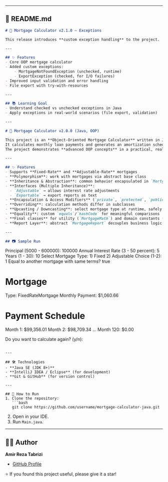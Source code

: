 
---

## 📘 README.md 

```markdown
# 🏦 Mortgage Calculator v2.1.0 – Exceptions

This release introduces **custom exception handling** to the project.

---

## ✨ Features
- Core OOP mortgage calculator
- Added custom exceptions:
    - MortgageNotFoundException (unchecked, runtime)
    - ExportException (checked, for I/O failures)
- Improved input validation and error handling
- File export with try-with-resources

---

## 📚 Learning Goal
- Understand checked vs unchecked exceptions in Java
- Apply exceptions in real-world scenarios (file export, validation)

---

# 🏦 Mortgage Calculator v2.0.0 (Java, OOP)

This project is an **Object-Oriented Mortgage Calculator** written in Java.  
It calculates monthly loan payments and generates an amortization schedule.  
The project demonstrates **advanced OOP concepts** in a practical, real-world domain.

---

## ✨ Features
- Supports **Fixed-Rate** and **Adjustable-Rate** mortgages  
- **Polymorphism**: work with mortgages via abstract base class  
- **Inheritance & Abstraction**: common behavior encapsulated in `Mortgage` base class  
- **Interfaces (Multiple Inheritance)**: 
  - `Adjustable` → allows interest rate adjustments  
  - `Exportable` → export reports as text  
- **Encapsulation & Access Modifiers** (`private`, `protected`, `public`)  
- **Overriding**: calculation methods differ in subclasses  
- **Upcasting / Downcasting**: select mortgage type at runtime, safely cast when needed  
- **Equality**: custom `equals`/`hashCode` for meaningful comparisons  
- **Final classes** for utility (`MortgageMath`) and domain constants (`MortgagePolicy`)  
- **Report Layer**: abstract `MortgageReport` decouples business logic from presentation (`ConsoleReport`)  

---

## 📷 Sample Run

```

Principal (5000 - 600000): 100000
Annual Interest Rate (3 - 50 percent): 5
Years (1 - 30): 10
Select Mortgage Type: 1) Fixed  2) Adjustable
Choice (1-2): 1
Equal to another mortgage with same terms? true

# Mortgage

Type: FixedRateMortgage
Monthly Payment: \$1,060.66

# Payment Schedule

Month   1:     \$99,356.01
Month   2:     \$98,709.34
...
Month 120:     \$0.00

Do you want to calculate again? (y/n):

````

---

## 🛠️ Technologies
- **Java SE (JDK 8+)**  
- **IntelliJ IDEA / Eclipse** (for development)  
- **Git & GitHub** (for version control)

---

## 🚀 How to Run
1. Clone the repository:
   ```bash
   git clone https://github.com/username/mortgage-calculator-java.git
````

2. Open in your IDE.
3. Run `Main.java`.

---

## 👨‍💻 Author

**Amir Reza Tabrizi**

* [GitHub Profile](https://github.com/AmirReaper)

⭐ If you found this project useful, please give it a star!